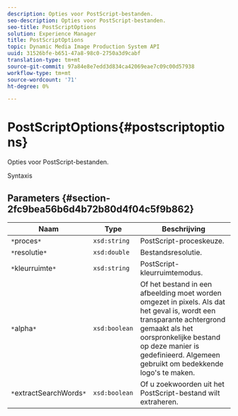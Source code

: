 ```yaml
---
description: Opties voor PostScript-bestanden.
seo-description: Opties voor PostScript-bestanden.
seo-title: PostScriptOptions
solution: Experience Manager
title: PostScriptOptions
topic: Dynamic Media Image Production System API
uuid: 31526bfe-b651-47a8-98c0-2750a3d9cabf
translation-type: tm+mt
source-git-commit: 97a84e8e7edd3d834ca42069eae7c09c00d57938
workflow-type: tm+mt
source-wordcount: '71'
ht-degree: 0%

---
```



# PostScriptOptions{#postscriptoptions}

Opties voor PostScript-bestanden.

Syntaxis

## Parameters {#section-2fc9bea56b6d4b72b80d4f04c5f9b862}

| Naam | Type | Beschrijving |
|---|---|---|
| `*`proces`*` | `xsd:string` | PostScript-proceskeuze. |
| `*`resolutie`*` | `xsd:double` | Bestandsresolutie. |
| `*`kleurruimte`*` | `xsd:string` | PostScript-kleurruimtemodus. |
| `*`alpha`*` | `xsd:boolean` | Of het bestand in een afbeelding moet worden omgezet in pixels. Als dat het geval is, wordt een transparante achtergrond gemaakt als het oorspronkelijke bestand op deze manier is gedefinieerd. Algemeen gebruikt om bedekkende logo&#39;s te maken. |
| `*`extractSearchWords`*` | `xsd:boolean` | Of u zoekwoorden uit het PostScript-bestand wilt extraheren. |

